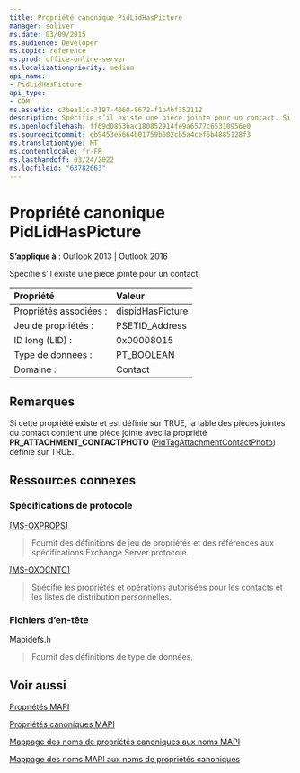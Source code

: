 ```yaml
---
title: Propriété canonique PidLidHasPicture
manager: soliver
ms.date: 03/09/2015
ms.audience: Developer
ms.topic: reference
ms.prod: office-online-server
ms.localizationpriority: medium
api_name:
- PidLidHasPicture
api_type:
- COM
ms.assetid: c3bea11c-3197-4060-8672-f1b4bf352112
description: Spécifie s’il existe une pièce jointe pour un contact. Si cette propriété a la valeur TRUE, la table des pièces jointes contient une PR_ATTACHMENT_CONTACTPHOTO définie sur TRUE.
ms.openlocfilehash: ff69d0863bac180852914fe9a6577c65310956e0
ms.sourcegitcommit: eb9453e5664b01759b602cb5a4cef5b4885128f3
ms.translationtype: MT
ms.contentlocale: fr-FR
ms.lasthandoff: 03/24/2022
ms.locfileid: "63782663"
---
```

# <a name="pidlidhaspicture-canonical-property"></a>Propriété canonique PidLidHasPicture

  
  
**S’applique à** : Outlook 2013 | Outlook 2016 
  
Spécifie s’il existe une pièce jointe pour un contact.
  
|Propriété |Valeur |
|:-----|:-----|
|Propriétés associées :  <br/> |dispidHasPicture  <br/> |
|Jeu de propriétés :  <br/> |PSETID_Address  <br/> |
|ID long (LID) :  <br/> |0x00008015  <br/> |
|Type de données :  <br/> |PT_BOOLEAN  <br/> |
|Domaine :  <br/> |Contact  <br/> |
   
## <a name="remarks"></a>Remarques

Si cette propriété existe et est définie sur TRUE, la table des pièces jointes du contact contient une pièce jointe avec la propriété **PR_ATTACHMENT_CONTACTPHOTO** ([PidTagAttachmentContactPhoto](pidtagattachmentcontactphoto-canonical-property.md)) définie sur TRUE.
  
## <a name="related-resources"></a>Ressources connexes

### <a name="protocol-specifications"></a>Spécifications de protocole

[[MS-OXPROPS]](https://msdn.microsoft.com/library/f6ab1613-aefe-447d-a49c-18217230b148%28Office.15%29.aspx)
  
> Fournit des définitions de jeu de propriétés et des références aux spécifications Exchange Server protocole.
    
[[MS-OXOCNTC]](https://msdn.microsoft.com/library/9b636532-9150-4836-9635-9c9b756c9ccf%28Office.15%29.aspx)
  
> Spécifie les propriétés et opérations autorisées pour les contacts et les listes de distribution personnelles.
    
### <a name="header-files"></a>Fichiers d’en-tête

Mapidefs.h
  
> Fournit des définitions de type de données.
    
## <a name="see-also"></a>Voir aussi



[Propriétés MAPI](mapi-properties.md)
  
[Propriétés canoniques MAPI](mapi-canonical-properties.md)
  
[Mappage des noms de propriétés canoniques aux noms MAPI](mapping-canonical-property-names-to-mapi-names.md)
  
[Mappage des noms MAPI aux noms de propriétés canoniques](mapping-mapi-names-to-canonical-property-names.md)

